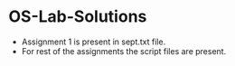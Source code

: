 # OS-Lab-Solutions
- Assignment 1 is present in sept.txt file.
- For rest of the assignments the script files are present.
